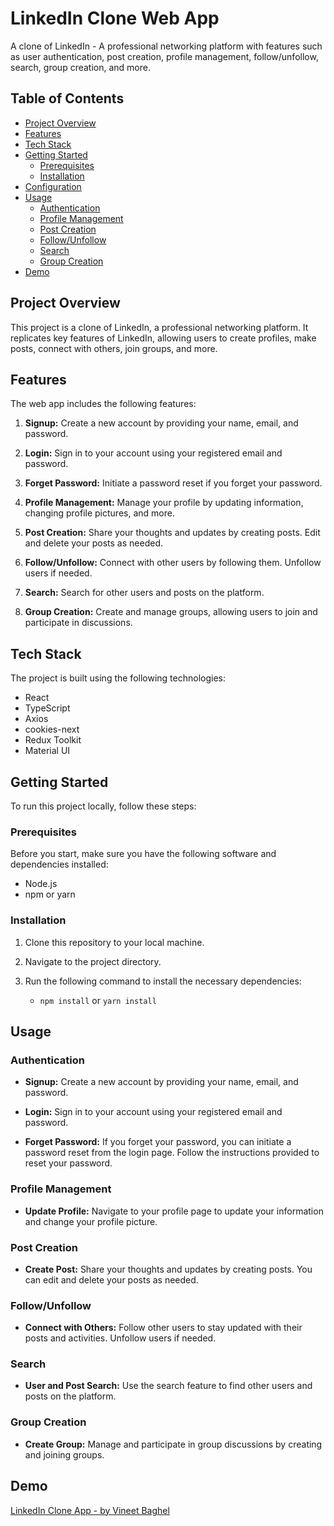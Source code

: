 # LinkedIn Clone Web App

A clone of LinkedIn - A professional networking platform with features such as user authentication, post creation, profile management, follow/unfollow, search, group creation, and more.

## Table of Contents

- [Project Overview](#project-overview)
- [Features](#features)
- [Tech Stack](#tech-stack)
- [Getting Started](#getting-started)
  - [Prerequisites](#prerequisites)
  - [Installation](#installation)
- [Configuration](#configuration)
- [Usage](#usage)
  - [Authentication](#authentication)
  - [Profile Management](#profile-management)
  - [Post Creation](#post-creation)
  - [Follow/Unfollow](#follow-unfollow)
  - [Search](#search)
  - [Group Creation](#group-creation)
- [Demo](#demo)

## Project Overview

This project is a clone of LinkedIn, a professional networking platform. It replicates key features of LinkedIn, allowing users to create profiles, make posts, connect with others, join groups, and more.

## Features

The web app includes the following features:

1. **Signup:** Create a new account by providing your name, email, and password.

2. **Login:** Sign in to your account using your registered email and password.

3. **Forget Password:** Initiate a password reset if you forget your password.

4. **Profile Management:** Manage your profile by updating information, changing profile pictures, and more.

5. **Post Creation:** Share your thoughts and updates by creating posts. Edit and delete your posts as needed.

6. **Follow/Unfollow:** Connect with other users by following them. Unfollow users if needed.

7. **Search:** Search for other users and posts on the platform.

8. **Group Creation:** Create and manage groups, allowing users to join and participate in discussions.

## Tech Stack

The project is built using the following technologies:

- React
- TypeScript
- Axios
- cookies-next
- Redux Toolkit
- Material UI

## Getting Started

To run this project locally, follow these steps:

### Prerequisites

Before you start, make sure you have the following software and dependencies installed:

- Node.js
- npm or yarn

### Installation

1. Clone this repository to your local machine.
2. Navigate to the project directory.
3. Run the following command to install the necessary dependencies:

   - `npm install` or `yarn install`

## Usage

### Authentication

- **Signup:** Create a new account by providing your name, email, and password.

- **Login:** Sign in to your account using your registered email and password.

- **Forget Password:** If you forget your password, you can initiate a password reset from the login page. Follow the instructions provided to reset your password.

### Profile Management

- **Update Profile:** Navigate to your profile page to update your information and change your profile picture.

### Post Creation

- **Create Post:** Share your thoughts and updates by creating posts. You can edit and delete your posts as needed.

### Follow/Unfollow

- **Connect with Others:** Follow other users to stay updated with their posts and activities. Unfollow users if needed.

### Search

- **User and Post Search:** Use the search feature to find other users and posts on the platform.

### Group Creation

- **Create Group:** Manage and participate in group discussions by creating and joining groups.

## Demo

[LinkedIn Clone App - by Vineet Baghel](https://linked-in-clone-react-project-2-baf144adxdpr-kex4.vercel.app/)
